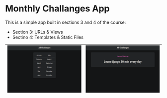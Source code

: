 # Monthly Challanges App

This is a simple app built in sections 3 and 4 of the course:

- Section 3: URLs & Views
- Sectino 4: Templates & Static Files

|![Months](./static/img/months.png)|![Challange](./static/img/challange.png)|
|----------------------------------|----------------------------------------|
